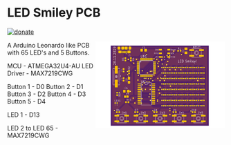 # LED Smiley PCB #

[![donate](https://img.shields.io/badge/donate-PayPal-blue.svg)](https://www.paypal.me/Sinclair81)

<!-- markdownlint-disable MD033 -->
<img src="https://github.com/Sinclair81/LED_Smiley/blob/master/Smiley_Top.png" align="right" alt="Smiley_Top" height="200" width="300">

<!-- https://raw.githubusercontent.com/Sinclair81/LED_Smiley/master/Smiley_Top.png -->

<!-- markdownlint-enable MD033 -->

A Arduino Leonardo like PCB with 65 LED's and 5 Buttons.

MCU - ATMEGA32U4-AU
LED Driver - MAX7219CWG

Button 1 - D0
Button 2 - D1
Button 3 - D2
Button 4 - D3
Button 5 - D4

LED 1    - D13

LED 2 to LED 65 -  MAX7219CWG
